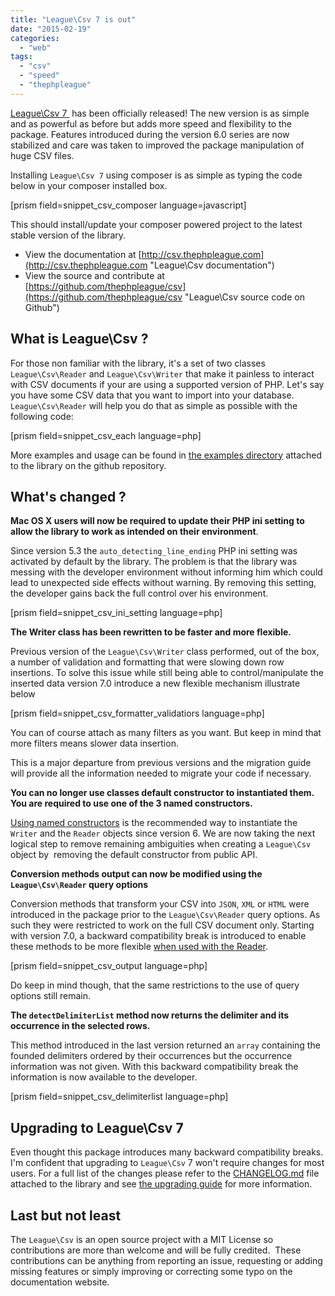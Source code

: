 ```yaml
---
title: "League\Csv 7 is out"
date: "2015-02-19"
categories: 
  - "web"
tags: 
  - "csv"
  - "speed"
  - "thephpleague"
---
```


[League\\Csv 7 ](https://github.com/thephpleague/csv/tree/7.0.0/CHANGELOG.md "League\Csv changelog") has been officially released! The new version is as simple and as powerful as before but adds more speed and flexibility to the package. Features introduced during the version 6.0 series are now stabilized and care was taken to improved the package manipulation of huge CSV files.

Installing `League\Csv 7` using composer is as simple as typing the code below in your composer installed box.

\[prism field=snippet\_csv\_composer language=javascript\]

This should install/update your composer powered project to the latest stable version of the library.

- View the documentation at [http://csv.thephpleague.com](http://csv.thephpleague.com "League\Csv documentation")
- View the source and contribute at [https://github.com/thephpleague/csv](https://github.com/thephpleague/csv "League\Csv source code on Github")

## What is League\\Csv ?

For those non familiar with the library, it's a set of two classes `League\Csv\Reader` and `League\Csv\Writer` that make it painless to interact with CSV documents if your are using a supported version of PHP. Let's say you have some CSV data that you want to import into your database. `League\Csv\Reader` will help you do that as simple as possible with the following code:

\[prism field=snippet\_csv\_each language=php\]

More examples and usage can be found in [the examples directory](https://github.com/thephpleague/csv/tree/7.0.0/examples "League\Csv usage examples") attached to the library on the github repository.

## What's changed ?

**Mac OS X users will now be required to update their PHP ini setting to allow the library to work as intended on their environment**.

Since version 5.3 the `auto_detecting_line_ending` PHP ini setting was activated by default by the library. The problem is that the library was messing with the developer environment without informing him which could lead to unexpected side effects without warning. By removing this setting, the developer gains back the full control over his environment.

\[prism field=snippet\_csv\_ini\_setting language=php\]

**The Writer class has been rewritten to be faster and more flexible.**

Previous version of the `League\Csv\Writer` class performed, out of the box, a number of validation and formatting that were slowing down row insertions. To solve this issue while still being able to control/manipulate the inserted data version 7.0 introduce a new flexible mechanism illustrate below

\[prism field=snippet\_csv\_formatter\_validatiors language=php\]

You can of course attach as many filters as you want. But keep in mind that more filters means slower data insertion.

This is a major departure from previous versions and the migration guide will provide all the information needed to migrate your code if necessary.

**You can no longer use classes default constructor to instantiated them. You are required to use one of the 3 named constructors.**

[Using named constructors](http://csv.thephpleague.com/instantiation/ "How to instantiate League\Csv objects") is the recommended way to instantiate the `Writer` and the `Reader` objects since version 6. We are now taking the next logical step to remove remaining ambiguities when creating a `League\Csv` object by  removing the default constructor from public API.

**Conversion methods output can now be modified using the `League\Csv\Reader` query options**

Conversion methods that transform your CSV into `JSON`, `XML` or `HTML` were introduced in the package prior to the `League\Csv\Reader` query options. As such they were restricted to work on the full CSV document only. Starting with version 7.0, a backward compatibility break is introduced to enable these methods to be more flexible [when used with the Reader](http://csv.thephpleague.com/upgrading/7.0/#csv-conversion-methods "Csv conversion methods are more flexible").

\[prism field=snippet\_csv\_output language=php\]

Do keep in mind though, that the same restrictions to the use of query options still remain.

**The `detectDelimiterList` method now returns the delimiter and its occurrence in the selected rows.**

This method introduced in the last version returned an `array` containing the founded delimiters ordered by their occurrences but the occurrence information was not given. With this backward compatibility break the information is now available to the developer.

\[prism field=snippet\_csv\_delimiterlist language=php\]

## Upgrading to League\\Csv 7

Even thought this package introduces many backward compatibility breaks. I'm confident that upgrading to `League\Csv` 7 won't require changes for most users. For a full list of the changes please refer to the [CHANGELOG.md](https://github.com/thephpleague/csv/tree/7.0.0/CHANGELOG.md "League\Csv changelog") file attached to the library and see [the upgrading guide](http://csv.thephpleague.com/upgrading/7.0/ "Upgrading from 6.0 to 7.0") for more information.

## Last but not least

The `League\Csv` is an open source project with a MIT License so contributions are more than welcome and will be fully credited.  These contributions can be anything from reporting an issue, requesting or adding missing features or simply improving or correcting some typo on the documentation website.
